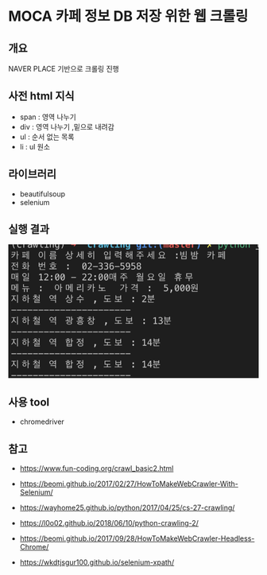 # MOCA 카페 정보 DB 저장 위한 웹 크롤링

## 개요

NAVER PLACE 기반으로 크롤링 진행


## 사전 html 지식
* span : 영역 나누기
* div : 영역 나누기 ,밑으로 내려감
* ul : 순서 없는 목록
* li : ul 원소
## 라이브러리

* beautifulsoup
*  selenium



## 실행 결과

![result](result.png)
## 사용 tool

* chromedriver

## 참고

* https://www.fun-coding.org/crawl_basic2.html

* https://beomi.github.io/2017/02/27/HowToMakeWebCrawler-With-Selenium/

* https://wayhome25.github.io/python/2017/04/25/cs-27-crawling/

* https://l0o02.github.io/2018/06/10/python-crawling-2/

* https://beomi.github.io/2017/09/28/HowToMakeWebCrawler-Headless-Chrome/

* https://wkdtjsgur100.github.io/selenium-xpath/
